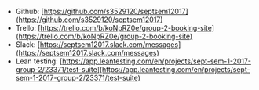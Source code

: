 - Github: [https://github.com/s3529120/septsem12017](https://github.com/s3529120/septsem12017)
- Trello: [https://trello.com/b/koNpRZ0e/group-2-booking-site](https://trello.com/b/koNpRZ0e/group-2-booking-site)
- Slack: [https://septsem12017.slack.com/messages](https://septsem12017.slack.com/messages)
- Lean testing: [https://app.leantesting.com/en/projects/sept-sem-1-2017-group-2/23371/test-suite](https://app.leantesting.com/en/projects/sept-sem-1-2017-group-2/23371/test-suite)
